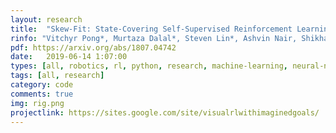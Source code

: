```yaml
---
layout: research
title:  "Skew-Fit: State-Covering Self-Supervised Reinforcement Learning."
rinfo: "Vitchyr Pong*, Murtaza Dalal*, Steven Lin*, Ashvin Nair, Shikhar Bahl, Sergey Levine."
pdf: https://arxiv.org/abs/1807.04742
date:   2019-06-14 1:07:00
types: [all, robotics, rl, python, research, machine-learning, neural-nets]
tags: [all, research]
category: code
comments: true
img: rig.png
projectlink: https://sites.google.com/site/visualrlwithimaginedgoals/
---
```

